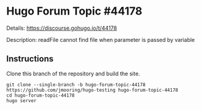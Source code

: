 # Hugo Forum Topic #44178

Details: <https://discourse.gohugo.io/t/44178>

Description: readFile cannot find file when parameter is passed by variable

## Instructions

Clone this branch of the repository and build the site.

```text
git clone --single-branch -b hugo-forum-topic-44178 https://github.com/jmooring/hugo-testing hugo-forum-topic-44178
cd hugo-forum-topic-44178
hugo server
```
